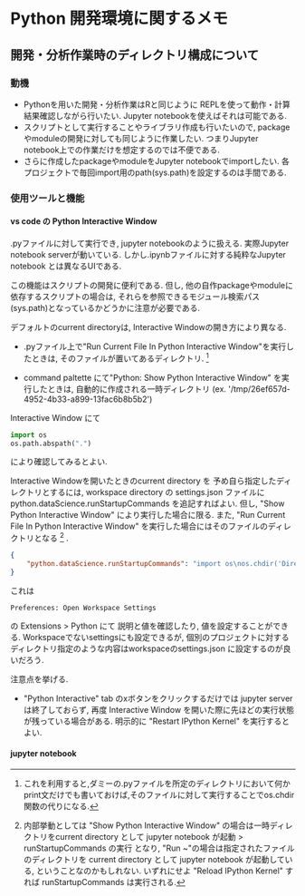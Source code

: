 # Python 開発環境に関するメモ

## 開発・分析作業時のディレクトリ構成について

### 動機

- Pythonを用いた開発・分析作業はRと同じように
REPLを使って動作・計算結果確認しながら行いたい.
Jupyter notebookを使えばそれは可能である.
- スクリプトとして実行することやライブラリ作成も行いたいので, 
packageやmoduleの開発に対しても同じように作業したい. 
つまりJupyter notebook上での作業だけを想定するのでは不便である.
- さらに作成したpackageやmoduleをJupyter notebookでimportしたい. 
各プロジェクトで毎回import用のpath(sys.path)を設定するのは手間である.

### 使用ツールと機能

#### vs code の Python Interactive Window 

.pyファイルに対して実行でき, jupyter notebookのように扱える. 
実際Jupyter notebook serverが動いている. 
しかし.ipynbファイルに対する純粋なJupyter notebook とは異なるUIである.

この機能はスクリプトの開発に便利である. 
但し, 他の自作packageやmoduleに依存するスクリプトの場合は, 
それらを参照できるモジュール検索パス(sys.path)となっているかどうかに注意が必要である.

デフォルトのcurrent directoryは,
Interactive Windowの開き方により異なる.
- .pyファイル上で"Run Current File In Python Interactive Window"を実行したときは, そのファイルが置いてあるディレクトリ. [^x1] 

- command paltette にて"Python: Show Python Interactive Window"
を実行したときは, 自動的に作成される一時ディレクトリ
(ex. '/tmp/26ef657d-4952-4b33-a899-13fac6b8b5b2')

Interactive Window にて
``` python
import os
os.path.abspath(".")
```
により確認してみるとよい.

Interactive Windowを開いたときのcurrent directory を
予め自ら指定したディレクトリとするには, 
workspace directory の settings.json ファイルに
python.dataScience.runStartupCommands
を追記すればよい.
但し, "Show Python Interactive Window"
により実行した場合に限る. また, 
"Run Current File In Python Interactive Window" 
を実行した場合にはそのファイルのディレクトリとなる [^1] .

``` json
{
    "python.dataScience.runStartupCommands": "import os\nos.chdir('DirectoryPathYouSpecify')",
}
```

これは

```
Preferences: Open Workspace Settings
```
の Extensions > Python にて 説明と値を確認したり, 
値を設定することができる.
Workspaceでないsettingsにも設定できるが, 
個別のプロジェクトに対するディレクトリ指定のような内容はworkspaceのsettings.json
に設定するのが良いだろう.

注意点を挙げる.

- "Python Interactive" tab のxボタンをクリックするだけでは
jupyter server は終了しておらず, 再度 Interactive Window 
を開いた際に先ほどの実行状態が残っている場合がある. 
明示的に "Restart IPython Kernel" を実行するとよい.

[^x1]:これを利用すると,ダミーの.pyファイルを所定のディレクトリにおいて何かprint文だけでも書いておけば,そのファイルに対して実行することでos.chdir関数の代りになる.

[^1]: 内部挙動としては "Show Python Interactive Window" の場合は一時ディレクトリをcurrent directory として jupyter notebook が起動 > runStartupCommands の実行 となり, "Run ~"の場合は指定されたファイルのディレクトリを current directory として jupyter notebook が起動している, ということなのかもしれない. いずれにせよ "Reload IPython Kernel" すれば runStartupCommands は実行される.

#### jupyter notebook



